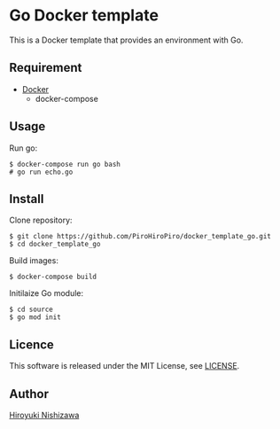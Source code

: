# Go Docker template

This is a Docker template that provides an environment with Go.

## Requirement

- [Docker](https://www.docker.com/)
  - docker-compose

## Usage

Run go:

```console
$ docker-compose run go bash
# go run echo.go
```

## Install

Clone repository:

```console
$ git clone https://github.com/PiroHiroPiro/docker_template_go.git
$ cd docker_template_go
```

Build images:

```console
$ docker-compose build
```

Initilaize Go module:
```console
$ cd source
$ go mod init
```

## Licence

This software is released under the MIT License, see [LICENSE](https://github.com/PiroHiroPiro/docker_template_go/blob/master/LICENSE).

## Author

[Hiroyuki Nishizawa](https://github.com/PiroHiroPiro)
